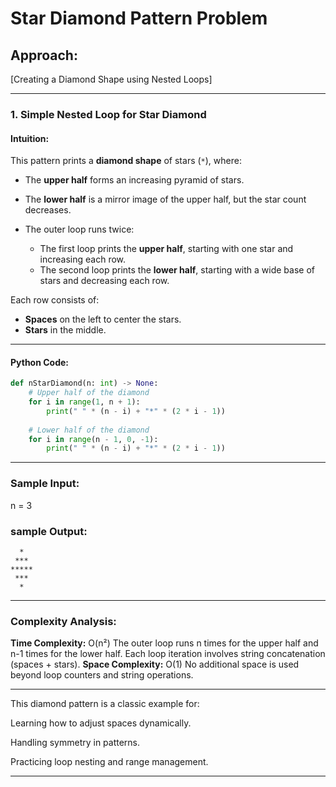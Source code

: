 # Star Diamond Pattern Problem

## Approach:
[Creating a Diamond Shape using Nested Loops]

---

### 1. Simple Nested Loop for Star Diamond

#### Intuition:
This pattern prints a **diamond shape** of stars (`*`), where:
- The **upper half** forms an increasing pyramid of stars.
- The **lower half** is a mirror image of the upper half, but the star count decreases.

- The outer loop runs twice:
  - The first loop prints the **upper half**, starting with one star and increasing each row.
  - The second loop prints the **lower half**, starting with a wide base of stars and decreasing each row.

Each row consists of:
- **Spaces** on the left to center the stars.
- **Stars** in the middle.

---

#### Python Code:
```python
def nStarDiamond(n: int) -> None:
    # Upper half of the diamond
    for i in range(1, n + 1):
        print(" " * (n - i) + "*" * (2 * i - 1))
    
    # Lower half of the diamond
    for i in range(n - 1, 0, -1):
        print(" " * (n - i) + "*" * (2 * i - 1))

```
---

### Sample Input:
n = 3

### sample Output:
```
  *  
 *** 
*****
 *** 
  *  

```

---

### Complexity Analysis:
**Time Complexity:** O(n²)
The outer loop runs n times for the upper half and n-1 times for the lower half.
Each loop iteration involves string concatenation (spaces + stars).
**Space Complexity:** O(1)
No additional space is used beyond loop counters and string operations.

---
This diamond pattern is a classic example for:

Learning how to adjust spaces dynamically.

Handling symmetry in patterns.

Practicing loop nesting and range management.

---

